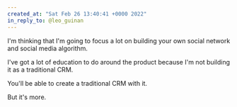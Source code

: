 ```yaml
---
created_at: "Sat Feb 26 13:40:41 +0000 2022"
in_reply_to: @leo_guinan
---
```


I'm thinking that I'm going to focus a lot on building your own social network and social media algorithm.

I've got a lot of education to do around the product because I'm not building it as a traditional CRM.

You'll be able to create a traditional CRM with it.

But it's more.